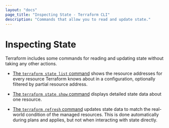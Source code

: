 ```yaml
---
layout: "docs"
page_title: "Inspecting State - Terraform CLI"
description: "Commands that allow you to read and update state."
---
```


# Inspecting State

Terraform includes some commands for reading and updating state without taking
any other actions.

- [The `terraform state list` command](/docs/cli/commands/state/list.html)
  shows the resource addresses for every resource Terraform knows about in a
  configuration, optionally filtered by partial resource address.

- [The `terraform state show` command](/docs/cli/commands/state/show.html)
  displays detailed state data about one resource.

- [The `terraform refresh` command](/docs/cli/commands/refresh.html) updates
  state data to match the real-world condition of the managed resources. This is
  done automatically during plans and applies, but not when interacting with
  state directly.
